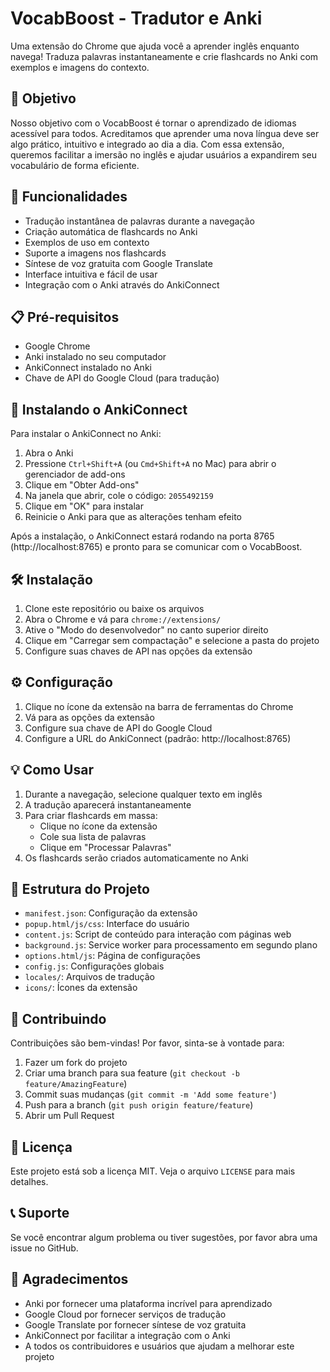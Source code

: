 # VocabBoost - Tradutor e Anki

Uma extensão do Chrome que ajuda você a aprender inglês enquanto navega! Traduza palavras instantaneamente e crie flashcards no Anki com exemplos e imagens do contexto.

## 🎯 Objetivo
Nosso objetivo com o VocabBoost é tornar o aprendizado de idiomas acessível para todos. Acreditamos que aprender uma nova língua deve ser algo prático, intuitivo e integrado ao dia a dia. Com essa extensão, queremos facilitar a imersão no inglês e ajudar usuários a expandirem seu vocabulário de forma eficiente.

## 🚀 Funcionalidades

- Tradução instantânea de palavras durante a navegação
- Criação automática de flashcards no Anki
- Exemplos de uso em contexto
- Suporte a imagens nos flashcards
- Síntese de voz gratuita com Google Translate
- Interface intuitiva e fácil de usar
- Integração com o Anki através do AnkiConnect

## 📋 Pré-requisitos

- Google Chrome
- Anki instalado no seu computador
- AnkiConnect instalado no Anki
- Chave de API do Google Cloud (para tradução)

## 🔌 Instalando o AnkiConnect

Para instalar o AnkiConnect no Anki:

1. Abra o Anki
2. Pressione `Ctrl+Shift+A` (ou `Cmd+Shift+A` no Mac) para abrir o gerenciador de add-ons
3. Clique em "Obter Add-ons"
4. Na janela que abrir, cole o código: `2055492159`
5. Clique em "OK" para instalar
6. Reinicie o Anki para que as alterações tenham efeito

Após a instalação, o AnkiConnect estará rodando na porta 8765 (http://localhost:8765) e pronto para se comunicar com o VocabBoost.

## 🛠️ Instalação

1. Clone este repositório ou baixe os arquivos
2. Abra o Chrome e vá para `chrome://extensions/`
3. Ative o "Modo do desenvolvedor" no canto superior direito
4. Clique em "Carregar sem compactação" e selecione a pasta do projeto
5. Configure suas chaves de API nas opções da extensão

## ⚙️ Configuração

1. Clique no ícone da extensão na barra de ferramentas do Chrome
2. Vá para as opções da extensão
3. Configure sua chave de API do Google Cloud
4. Configure a URL do AnkiConnect (padrão: http://localhost:8765)

## 💡 Como Usar

1. Durante a navegação, selecione qualquer texto em inglês
2. A tradução aparecerá instantaneamente
3. Para criar flashcards em massa:
   - Clique no ícone da extensão
   - Cole sua lista de palavras
   - Clique em "Processar Palavras"
4. Os flashcards serão criados automaticamente no Anki

## 🔧 Estrutura do Projeto

- `manifest.json`: Configuração da extensão
- `popup.html/js/css`: Interface do usuário
- `content.js`: Script de conteúdo para interação com páginas web
- `background.js`: Service worker para processamento em segundo plano
- `options.html/js`: Página de configurações
- `config.js`: Configurações globais
- `locales/`: Arquivos de tradução
- `icons/`: Ícones da extensão

## 🤝 Contribuindo

Contribuições são bem-vindas! Por favor, sinta-se à vontade para:

1. Fazer um fork do projeto
2. Criar uma branch para sua feature (`git checkout -b feature/AmazingFeature`)
3. Commit suas mudanças (`git commit -m 'Add some feature'`)
4. Push para a branch (`git push origin feature/feature`)
5. Abrir um Pull Request

## 📝 Licença

Este projeto está sob a licença MIT. Veja o arquivo `LICENSE` para mais detalhes.

## 📞 Suporte

Se você encontrar algum problema ou tiver sugestões, por favor abra uma issue no GitHub.

## 🙏 Agradecimentos

- Anki por fornecer uma plataforma incrível para aprendizado
- Google Cloud por fornecer serviços de tradução
- Google Translate por fornecer síntese de voz gratuita
- AnkiConnect por facilitar a integração com o Anki
- A todos os contribuidores e usuários que ajudam a melhorar este projeto